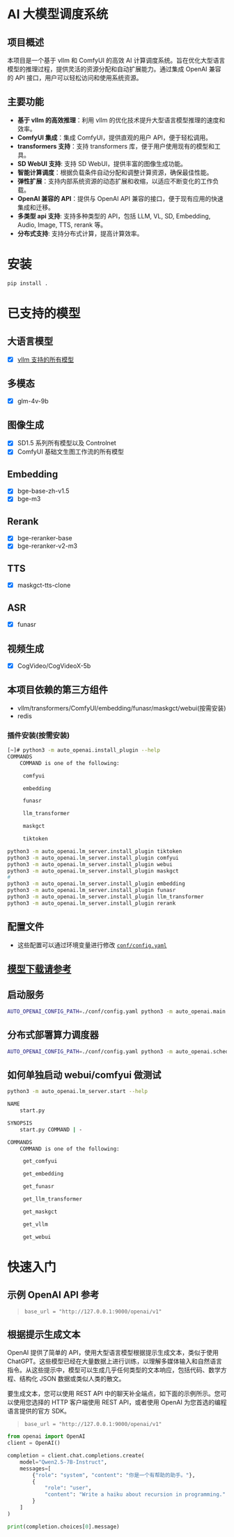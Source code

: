 # AI 大模型调度系统

## 项目概述

本项目是一个基于 vllm 和 ComfyUI 的高效 AI 计算调度系统。旨在优化大型语言模型的推理过程，提供灵活的资源分配和自动扩展能力。通过集成 OpenAI 兼容的 API 接口，用户可以轻松访问和使用系统资源。

## 主要功能

- **基于 vllm 的高效推理**：利用 vllm 的优化技术提升大型语言模型推理的速度和效率。
- **ComfyUI 集成**：集成 ComfyUI，提供直观的用户 API，便于轻松调用。
- **transformers 支持**：支持 transformers 库，便于用户使用现有的模型和工具。
- **SD WebUI 支持**: 支持 SD WebUI，提供丰富的图像生成功能。
- **智能计算调度**：根据负载条件自动分配和调整计算资源，确保最佳性能。
- **弹性扩展**：支持内部系统资源的动态扩展和收缩，以适应不断变化的工作负载。
- **OpenAI 兼容的 API**：提供与 OpenAI API 兼容的接口，便于现有应用的快速集成和迁移。
- **多类型 api 支持**: 支持多种类型的 API，包括 LLM, VL, SD, Embedding, Audio, Image, TTS, rerank 等。
- **分布式支持**: 支持分布式计算，提高计算效率。

# 安装

```bash
pip install .
```

# 已支持的模型

## 大语言模型

- [x] [vllm 支持的所有模型](https://docs.vllm.ai/en/latest/models/supported_models.html)

## 多模态

- [x] glm-4v-9b

## 图像生成

- [x] SD1.5 系列所有模型以及 Controlnet
- [x] ComfyUI 基础文生图工作流的所有模型

## Embedding

- [x] bge-base-zh-v1.5
- [x] bge-m3

## Rerank

- [x] bge-reranker-base
- [x] bge-reranker-v2-m3

## TTS

- [x] maskgct-tts-clone

## ASR

- [x] funasr

## 视频生成

- [x] CogVideo/CogVideoX-5b

## 本项目依赖的第三方组件

- vllm/transformers/ComfyUI/embedding/funasr/maskgct/webui(按需安装)
- redis

### 插件安装(按需安装)

```bash
[~]# python3 -m auto_openai.install_plugin --help
COMMANDS
    COMMAND is one of the following:

     comfyui

     embedding

     funasr

     llm_transformer

     maskgct

     tiktoken
```

```bash
python3 -m auto_openai.lm_server.install_plugin tiktoken
python3 -m auto_openai.lm_server.install_plugin comfyui
python3 -m auto_openai.lm_server.install_plugin webui
python3 -m auto_openai.lm_server.install_plugin maskgct
#
python3 -m auto_openai.lm_server.install_plugin embedding
python3 -m auto_openai.lm_server.install_plugin funasr
python3 -m auto_openai.lm_server.install_plugin llm_transformer
python3 -m auto_openai.lm_server.install_plugin rerank
```

## 配置文件

- 这些配置可以通过环境变量进行修改
  [`conf/config.yaml`](conf/config.yaml)

## [模型下载请参考](./model_download.sh)

## 启动服务

```bash
AUTO_OPENAI_CONFIG_PATH=./conf/config.yaml python3 -m auto_openai.main --port=9000 --workers=2
```

## 分布式部署算力调度器

```bash
AUTO_OPENAI_CONFIG_PATH=./conf/config.yaml python3 -m auto_openai.scheduler
```

## 如何单独启动 webui/comfyui 做测试

```bash
python3 -m auto_openai.lm_server.start --help

NAME
    start.py

SYNOPSIS
    start.py COMMAND | -

COMMANDS
    COMMAND is one of the following:

     get_comfyui

     get_embedding

     get_funasr

     get_llm_transformer

     get_maskgct

     get_vllm

     get_webui
```

# 快速入门

## 示例 OpenAI API 参考

> `base_url = "http://127.0.0.1:9000/openai/v1"`

## 根据提示生成文本

OpenAI 提供了简单的 API，使用大型语言模型根据提示生成文本，类似于使用 ChatGPT。这些模型已经在大量数据上进行训练，以理解多媒体输入和自然语言指令。从这些提示中，模型可以生成几乎任何类型的文本响应，包括代码、数学方程、结构化 JSON 数据或类似人类的散文。

要生成文本，您可以使用 REST API 中的聊天补全端点，如下面的示例所示。您可以使用您选择的 HTTP 客户端使用 REST API，或者使用 OpenAI 为您首选的编程语言提供的官方 SDK。

> `base_url = "http://127.0.0.1:9000/openai/v1"`

```python
from openai import OpenAI
client = OpenAI()

completion = client.chat.completions.create(
    model="Qwen2.5-7B-Instruct",
    messages=[
        {"role": "system", "content": "你是一个有帮助的助手。"},
        {
            "role": "user",
            "content": "Write a haiku about recursion in programming."
        }
    ]
)

print(completion.choices[0].message)
```
